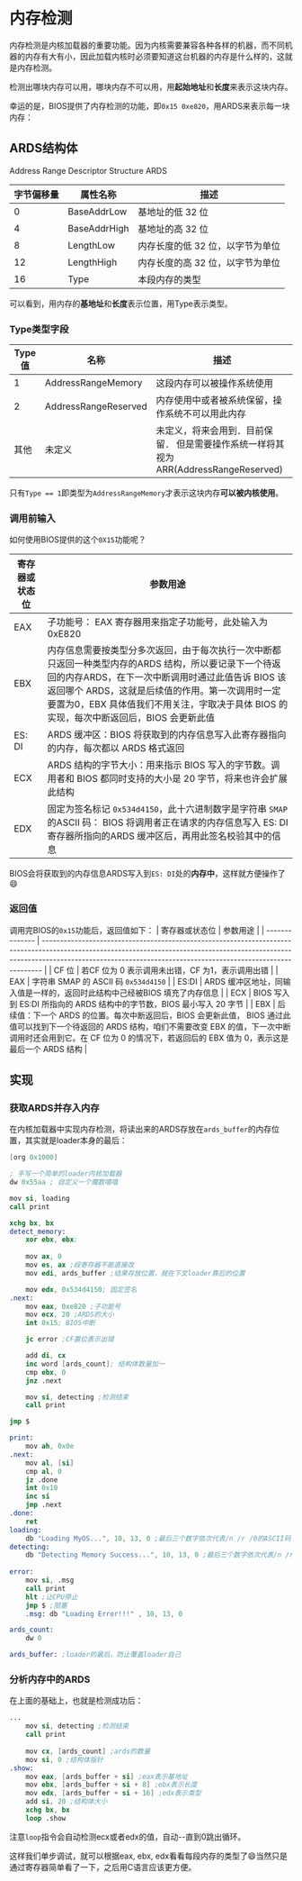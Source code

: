 # 内存检测

内存检测是内核加载器的重要功能。因为内核需要兼容各种各样的机器，而不同机器的内存有大有小，因此加载内核时必须要知道这台机器的内存是什么样的，这就是内存检测。

检测出哪块内存可以用，哪块内存不可以用，用**起始地址**和**长度**来表示这块内存。

幸运的是，BIOS提供了内存检测的功能，即`0x15 0xe820`，用ARDS来表示每一块内存：

## ARDS结构体

Address Range Descriptor Structure ARDS

| 字节偏移量 | 属性名称     | 描述                             |
| ---------- | ------------ | -------------------------------- |
| 0          | BaseAddrLow  | 基地址的低 32 位                 |
| 4          | BaseAddrHigh | 基地址的高 32 位                 |
| 8          | LengthLow    | 内存长度的低 32 位，以字节为单位 |
| 12         | LengthHigh   | 内存长度的高 32 位，以字节为单位 |
| 16         | Type         | 本段内存的类型                   |

可以看到，用内存的**基地址**和**长度**表示位置，用Type表示类型。

### Type类型字段

| Type 值 | 名称                 | 描述                                                                                 |
| ------- | -------------------- | ------------------------------------------------------------------------------------ |
| 1       | AddressRangeMemory   | 这段内存可以被操作系统使用                                                           |
| 2       | AddressRangeReserved | 内存使用中或者被系统保留，操作系统不可以用此内存                                     |
| 其他    | 未定义               | 未定义，将来会用到．目前保留． 但是需要操作系统一样将其视为ARR(AddressRangeReserved) |

只有`Type == 1`即类型为`AddressRangeMemory`才表示这块内存**可以被内核使用**。

### 调用前输入

如何使用BIOS提供的这个`0X15`功能呢？

| 寄存器或状态位 | 参数用途                                                                                                                                                                                                                                                                                                 |
| -------------- | -------------------------------------------------------------------------------------------------------------------------------------------------------------------------------------------------------------------------------------------------------------------------------------------------------- |
| EAX            | 子功能号： EAX 寄存器用来指定子功能号，此处输入为 0xE820                                                                                                                                                                                                                                                 |
| EBX            | 内存信息需要按类型分多次返回，由于每次执行一次中断都只返回一种类型内存的ARDS 结构，所以要记录下一个待返回的内存ARDS，在下一次中断调用时通过此值告诉 BIOS 该返回哪个 ARDS，这就是后续值的作用。第一次调用时一定要置为0，EBX 具体值我们不用关注，字取决于具体 BIOS 的实现，每次中断返回后，BIOS 会更新此值 |
| ES: DI         | ARDS 缓冲区：BIOS 将获取到的内存信息写入此寄存器指向的内存，每次都以 ARDS 格式返回                                                                                                                                                                                                                       |
| ECX            | ARDS 结构的字节大小：用来指示 BIOS 写入的字节数。调用者和 BIOS 都同时支持的大小是 20 字节，将来也许会扩展此结构                                                                                                                                                                                          |
| EDX            | 固定为签名标记 `0x534d4150`，此十六进制数字是字符串 `SMAP` 的ASCII 码： BIOS 将调用者正在请求的内存信息写入 ES: DI 寄存器所指向的ARDS 缓冲区后，再用此签名校验其中的信息                                                                                                                                 |
BIOS会将获取到的内存信息ARDS写入到`ES: DI`处的**内存中**，这样就方便操作了😄


### 返回值

调用完BIOS的`0x15`功能后，返回值如下：
| 寄存器或状态位 | 参数用途                                                                                                                                                                                                                                   |
| -------------- | ------------------------------------------------------------------------------------------------------------------------------------------------------------------------------------------------------------------------------------------ |
| CF 位          | 若CF 位为 0 表示调用未出错，CF 为1，表示调用出错                                                                                                                                                                                           |
| EAX            | 字符串 SMAP 的 ASCII 码 `0x534d4150`                                                                                                                                                                                                       |
| ES:DI          | ARDS 缓冲区地址，同输入值是一样的，返回时此结构中己经被BIOS 填充了内存信息                                                                                                                                                                 |
| ECX            | BIOS 写入到 ES:DI 所指向的 ARDS 结构中的字节数，BIOS 最小写入 20 字节                                                                                                                                                                      |
| EBX            | 后续值：下一个 ARDS 的位置。每次中断返回后，BIOS 会更新此值， BIOS 通过此值可以找到下一个待返回的 ARDS 结构，咱们不需要改变 EBX 的值，下一次中断调用时还会用到它。在 CF 位为 0 的情况下，若返回后的 EBX 值为 0，表示这是最后一个 ARDS 结构 |

## 实现

### 获取ARDS并存入内存
在内核加载器中实现内存检测，将读出来的ARDS存放在`ards_buffer`的内存位置，其实就是loader本身的最后：
```s
[org 0x1000]

; 手写一个简单的loader内核加载器
dw 0x55aa ; 自定义一个魔数嘻嘻

mov si, loading
call print

xchg bx, bx
detect_memory:
    xor ebx, ebx;
    
    mov ax, 0
    mov es, ax ;段寄存器不能直接改
    mov edi, ards_buffer ;结果存放位置，就在下文loader靠后的位置

    mov edx, 0x534d4150; 固定签名
.next:
    mov eax, 0xe820 ;子功能号
    mov ecx, 20 ;ARDS的大小
    int 0x15; BIOS中断

    jc error ;CF置位表示出错

    add di, cx
    inc word [ards_count]; 结构体数量加一
    cmp ebx, 0
    jnz .next

    mov si, detecting ;检测结束
    call print

jmp $

print:
    mov ah, 0x0e
.next:
    mov al, [si]
    cmp al, 0
    jz .done
    int 0x10
    inc si
    jmp .next
.done:
    ret
loading:
    db "Loading MyOS...", 10, 13, 0 ;最后三个数字依次代表/n /r /0的ASCII码
detecting:
    db "Detecting Memory Success...", 10, 13, 0 ;最后三个数字依次代表/n /r /0的ASCII码
    
error:
    mov si, .msg
    call print
    hlt ;让CPU停止
    jmp $ ;阻塞
    .msg: db "Loading Error!!!" , 10, 13, 0

ards_count:
    dw 0

ards_buffer: ;loader的最后，防止覆盖loader自己

```

### 分析内存中的ARDS

在上面的基础上，也就是检测成功后：
```s
...
    mov si, detecting ;检测结束
    call print
    
    mov cx, [ards_count] ;ards的数量
    mov si, 0 ;结构体指针
.show:
    mov eax, [ards_buffer + si] ;eax表示基地址
    mov ebx, [ards_buffer + si + 8] ;ebx表示长度
    mov edx, [ards_buffer + si + 16] ;edx表示类型
    add si, 20 ;结构体大小
    xchg bx, bx
    loop .show
```

注意`loop`指令会自动检测ecx或者edx的值，自动--直到0跳出循环。

这样我们单步调试，就可以根据eax, ebx, edx看看每段内存的类型了😄当然只是通过寄存器简单看了一下，之后用C语言应该更方便。